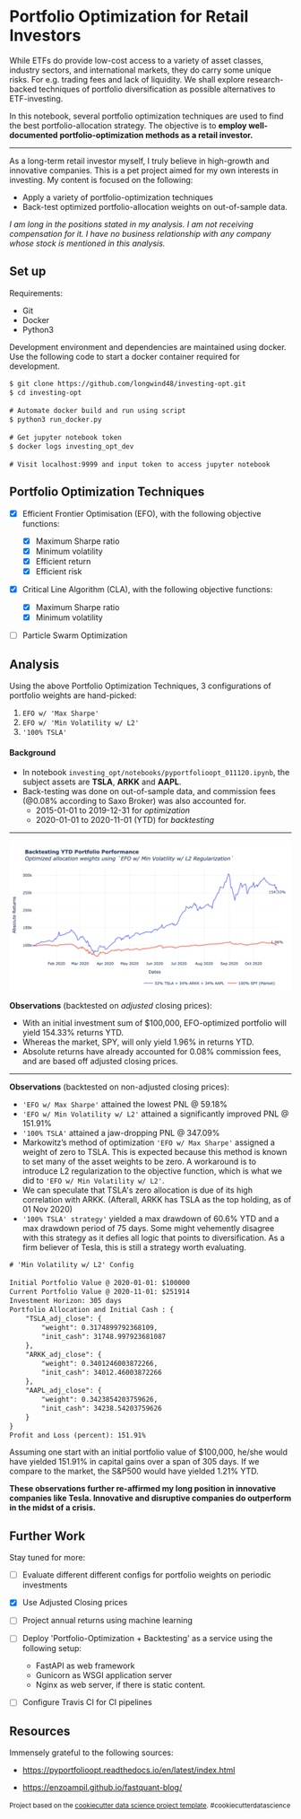 Portfolio Optimization for Retail Investors
==============================

While ETFs do provide low-cost access to a variety of asset classes, industry sectors, and international markets, they do carry some unique risks.  For e.g. trading fees and lack of liquidity. We shall explore  research-backed techniques of portfolio diversification as possible alternatives to ETF-investing.

In this notebook, several portfolio optimization techniques are used  to find the best portfolio-allocation strategy. The objective is to **employ well-documented portfolio-optimization methods as a retail investor.**

---

As a long-term retail investor myself, I truly believe in high-growth and innovative companies. This is a pet project aimed for my own interests in investing. My content is focused on the following:

- Apply a variety of portfolio-optimization techniques
- Back-test optimized portfolio-allocation weights on out-of-sample data.

*I am long in the positions stated in my analysis. I am not receiving compensation for it. I have no business relationship with any company whose stock is mentioned in this analysis.*



## Set up

Requirements:

- Git
- Docker
- Python3

Development environment and dependencies are maintained using docker.  Use the following code to start a docker container required for development.

```shell
$ git clone https://github.com/longwind48/investing-opt.git
$ cd investing-opt

# Automate docker build and run using script
$ python3 run_docker.py

# Get jupyter notebook token
$ docker logs investing_opt_dev

# Visit localhost:9999 and input token to access jupyter notebook

```



## Portfolio Optimization Techniques

- [x] Efficient Frontier Optimisation (EFO), with the following objective functions:
  - [x] Maximum Sharpe ratio
  - [x] Minimum volatility
  - [x] Efficient return
  - [x] Efficient risk
- [x] Critical Line Algorithm (CLA), with the following objective functions:
  - [x] Maximum Sharpe ratio
  - [x] Minimum volatility
- [ ] Particle Swarm Optimization



## Analysis

Using the above Portfolio Optimization Techniques, 3 configurations of portfolio weights are hand-picked:

1. `EFO w/ 'Max Sharpe'`
2. `EFO w/ 'Min Volatility w/ L2'`
3. `'100% TSLA'`



#### Background

- In notebook `investing_opt/notebooks/pyportfolioopt_011120.ipynb`, the subject assets are **TSLA**, **ARKK** and **AAPL**.  
- Back-testing was done on out-of-sample data, and commission fees (@0.08% according to Saxo Broker) was also accounted for.
  - 2015-01-01 to 2019-12-31 for *optimization*
  - 2020-01-01 to 2020-11-01 (YTD) for *backtesting*

---

![absolute returns chart](https://github.com/longwind48/investing-opt/blob/main/investing_opt/reports/figures/ytd_portfolio_perf_efo_min_vol_l2_011120.png)

**Observations** (backtested on *adjusted* closing prices):

- With an initial investment sum of $100,000, EFO-optimized portfolio will yield 154.33% returns YTD.
- Whereas the market, SPY, will only yield 1.96% in returns YTD.
- Absolute returns have already accounted for 0.08% commission fees, and are based off adjusted closing prices. 

---

**Observations** (backtested on non-adjusted closing prices):

- `'EFO w/ Max Sharpe'` attained the lowest PNL @ 59.18%
- `'EFO w/ Min Volatility w/ L2'` attained a significantly improved PNL @ 151.91%
- `'100% TSLA'` attained a jaw-dropping PNL @ 347.09%
- Markowitz’s method of optimization `'EFO w/ Max Sharpe'` assigned a weight of zero to TSLA. This is expected because this method is known to set many of the asset weights to be zero. A workaround is to introduce L2 regularization to the objective function, which is what we did to `'EFO w/ Min Volatility w/ L2'`.
- We can speculate that TSLA's zero allocation is due of its high correlation with ARKK. (Afterall, ARKK has TSLA as the top holding, as of 01 Nov 2020)
- `'100% TSLA' strategy'` yielded a max drawdown of 60.6% YTD and a max drawdown period of 75 days. Some might vehemently disagree with this strategy as it defies all logic that points to diversification. As a firm believer of Tesla, this is still a strategy worth evaluating.

 

```
# 'Min Volatility w/ L2' Config

Initial Portfolio Value @ 2020-01-01: $100000
Current Portfolio Value @ 2020-11-01: $251914
Investment Horizon: 305 days
Portfolio Allocation and Initial Cash : {
    "TSLA_adj_close": {
        "weight": 0.3174899792368109,
        "init_cash": 31748.997923681087
    },
    "ARKK_adj_close": {
        "weight": 0.3401246003872266,
        "init_cash": 34012.46003872266
    },
    "AAPL_adj_close": {
        "weight": 0.3423854203759626,
        "init_cash": 34238.54203759626
    }
}
Profit and Loss (percent): 151.91%
```



Assuming one start with an initial portfolio value of $100,000, he/she would have yielded 151.91% in capital gains over a span of 305 days. If we compare to the market, the S&P500 would have yielded 1.21% YTD. 

**These observations further re-affirmed my long position in innovative companies like Tesla. Innovative and disruptive companies do outperform in the midst of a crisis.** 

## Further Work

Stay tuned for more:

- [ ] Evaluate different different configs for portfolio weights on periodic investments
- [x] Use Adjusted Closing prices
- [ ] Project annual returns using machine learning
- [ ] Deploy 'Portfolio-Optimization + Backtesting' as a service using the following setup:
  - FastAPI as web framework
  - Gunicorn as WSGI application server
  - Nginx as web server, if there is static content.
- [ ] Configure Travis CI for CI pipelines



## Resources

Immensely grateful to the following sources:

- https://pyportfolioopt.readthedocs.io/en/latest/index.html

- https://enzoampil.github.io/fastquant-blog/

<p><small>Project based on the <a target="_blank" href="https://drivendata.github.io/cookiecutter-data-science/">cookiecutter data science project template</a>. #cookiecutterdatascience</small></p>